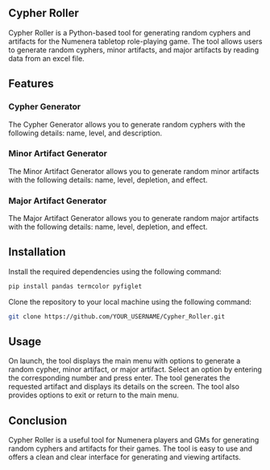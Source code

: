 ## Cypher Roller
Cypher Roller is a Python-based tool for generating random cyphers and artifacts for the Numenera tabletop role-playing game. The tool allows users to generate random cyphers, minor artifacts, and major artifacts by reading data from an excel file.

## Features

### Cypher Generator
The Cypher Generator allows you to generate random cyphers with the following details: name, level, and description.

### Minor Artifact Generator
The Minor Artifact Generator allows you to generate random minor artifacts with the following details: name, level, depletion, and effect.

### Major Artifact Generator
The Major Artifact Generator allows you to generate random major artifacts with the following details: name, level, depletion, and effect.

## Installation
Install the required dependencies using the following command:
```bash
pip install pandas termcolor pyfiglet
```
Clone the repository to your local machine using the following command:
```bash
git clone https://github.com/YOUR_USERNAME/Cypher_Roller.git
```


## Usage

On launch, the tool displays the main menu with options to generate a random cypher, minor artifact, or major artifact.
Select an option by entering the corresponding number and press enter.
The tool generates the requested artifact and displays its details on the screen.
The tool also provides options to exit or return to the main menu.

## Conclusion

Cypher Roller is a useful tool for Numenera players and GMs for generating random cyphers and artifacts for their games. The tool is easy to use and offers a clean and clear interface for generating and viewing artifacts.